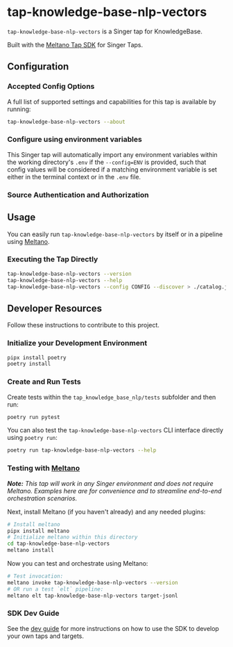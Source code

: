 # tap-knowledge-base-nlp-vectors

`tap-knowledge-base-nlp-vectors` is a Singer tap for KnowledgeBase.

Built with the [Meltano Tap SDK](https://sdk.meltano.com) for Singer Taps.

<!--

Developer TODO: Update the below as needed to correctly describe the install procedure. For instance, if you do not have a PyPi repo, or if you want users to directly install from your git repo, you can modify this step as appropriate.

## Installation

Install from PyPi:

```bash
pipx install tap-knowledge-base-nlp-vectors
```

Install from GitHub:

```bash
pipx install git+https://github.com/ORG_NAME/tap-knowledge-base-nlp-vectors.git@main
```

-->

## Configuration

### Accepted Config Options

<!--
Developer TODO: Provide a list of config options accepted by the tap.

This section can be created by copy-pasting the CLI output from:

```
tap-knowledge-base-nlp-vectors --about --format=markdown
```
-->

A full list of supported settings and capabilities for this
tap is available by running:

```bash
tap-knowledge-base-nlp-vectors --about
```

### Configure using environment variables

This Singer tap will automatically import any environment variables within the working directory's
`.env` if the `--config=ENV` is provided, such that config values will be considered if a matching
environment variable is set either in the terminal context or in the `.env` file.

### Source Authentication and Authorization

<!--
Developer TODO: If your tap requires special access on the source system, or any special authentication requirements, provide those here.
-->

## Usage

You can easily run `tap-knowledge-base-nlp-vectors` by itself or in a pipeline using [Meltano](https://meltano.com/).

### Executing the Tap Directly

```bash
tap-knowledge-base-nlp-vectors --version
tap-knowledge-base-nlp-vectors --help
tap-knowledge-base-nlp-vectors --config CONFIG --discover > ./catalog.json
```

## Developer Resources

Follow these instructions to contribute to this project.

### Initialize your Development Environment

```bash
pipx install poetry
poetry install
```

### Create and Run Tests

Create tests within the `tap_knowledge_base_nlp/tests` subfolder and
  then run:

```bash
poetry run pytest
```

You can also test the `tap-knowledge-base-nlp-vectors` CLI interface directly using `poetry run`:

```bash
poetry run tap-knowledge-base-nlp-vectors --help
```

### Testing with [Meltano](https://www.meltano.com)

_**Note:** This tap will work in any Singer environment and does not require Meltano.
Examples here are for convenience and to streamline end-to-end orchestration scenarios._

<!--
Developer TODO:
Your project comes with a custom `meltano.yml` project file already created. Open the `meltano.yml` and follow any "TODO" items listed in
the file.
-->

Next, install Meltano (if you haven't already) and any needed plugins:

```bash
# Install meltano
pipx install meltano
# Initialize meltano within this directory
cd tap-knowledge-base-nlp-vectors
meltano install
```

Now you can test and orchestrate using Meltano:

```bash
# Test invocation:
meltano invoke tap-knowledge-base-nlp-vectors --version
# OR run a test `elt` pipeline:
meltano elt tap-knowledge-base-nlp-vectors target-jsonl
```

### SDK Dev Guide

See the [dev guide](https://sdk.meltano.com/en/latest/dev_guide.html) for more instructions on how to use the SDK to
develop your own taps and targets.
